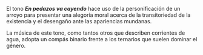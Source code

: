 El tono ***En pedazos va cayendo*** hace uso de la personificación de un arroyo para presentar una alegoría moral acerca de la transitoriedad de la existencia y el desengaño ante las apariencias mundanas.

La música de este tono, como tantos otros que describen corrientes de agua, adopta un compás binario frente a los ternarios que suelen dominar el género.
